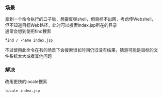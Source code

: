 ### 场景
拿到一个命令执行的口子后，想要反弹shell，但目标不出网，考虑传Webshell，但不知道目标Web路径，此时可以搜索index.jsp所在的目录  
通常会想到使用find搜索
```
find / -name index.jsp
```
不过使用此命令在有的场景下会搜索很长时间仍旧没有结果，猜测可能是目标的文件系统太大或者其他问题

### 解决
改用更快的locate搜索
```
locate index.jsp
```
